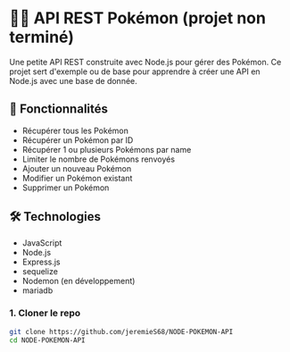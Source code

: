 # 🐱‍👤 API REST Pokémon (projet non terminé)

Une petite API REST construite avec Node.js pour gérer des Pokémon. Ce projet sert d'exemple ou de base pour apprendre à créer une API en Node.js avec une base de donnée.

## 🚀 Fonctionnalités

- Récupérer tous les Pokémon
- Récupérer un Pokémon par ID
- Récupérer 1 ou plusieurs Pokémons par name
- Limiter le nombre de Pokémons renvoyés
- Ajouter un nouveau Pokémon
- Modifier un Pokémon existant
- Supprimer un Pokémon

## 🛠️ Technologies

- JavaScript
- Node.js
- Express.js
- sequelize
- Nodemon (en développement)
- mariadb

### 1. Cloner le repo

```bash
git clone https://github.com/jeremieS68/NODE-POKEMON-API
cd NODE-POKEMON-API

